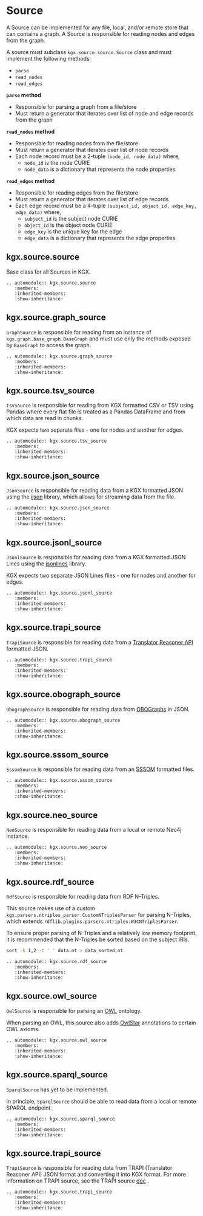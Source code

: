 # Source

A Source can be implemented for any file, local, and/or remote store that can contains a graph. A Source is responsible for reading nodes and edges from the graph.

A source must subclass `kgx.source.source.Source` class and must implement the following methods:
- `parse`
- `read_nodes`
- `read_edges`


**`parse` method**

- Responsible for parsing a graph from a file/store
- Must return a generator that iterates over list of node and edge records from the graph


**`read_nodes` method**

- Responsible for reading nodes from the file/store
- Must return a generator that iterates over list of node records
- Each node record must be a 2-tuple `(node_id, node_data)` where,
    - `node_id` is the node CURIE
    - `node_data` is a dictionary that represents the node properties


**`read_edges` method**

- Responsible for reading edges from the file/store
- Must return a generator that iterates over list of edge records
- Each edge record must be a 4-tuple `(subject_id, object_id, edge_key, edge_data)` where,
    -  `subject_id` is the subject node CURIE
    -  `object_id` is the object node CURIE
    -  `edge_key` is the unique key for the edge
    -  `edge_data` is a dictionary that represents the edge properties


## kgx.source.source

Base class for all Sources in KGX.


```eval_rst
.. automodule:: kgx.source.source
   :members:
   :inherited-members:
   :show-inheritance:
```

## kgx.source.graph_source

`GraphSource` is responsible for reading from an instance of `kgx.graph.base_graph.BaseGraph` and must use only
the methods exposed by `BaseGraph` to access the graph.


```eval_rst
.. automodule:: kgx.source.graph_source
   :members:
   :inherited-members:
   :show-inheritance:
```

## kgx.source.tsv_source

`TsvSource` is responsible for reading from KGX formatted CSV or TSV using Pandas where every flat file is treated as a
Pandas DataFrame and from which data are read in chunks.

KGX expects two separate files - one for nodes and another for edges.  


```eval_rst
.. automodule:: kgx.source.tsv_source
   :members:
   :inherited-members:
   :show-inheritance:
```

## kgx.source.json_source

`JsonSource` is responsible for reading data from a KGX formatted JSON using the [ijson](https://pypi.org/project/ijson/)
library, which allows for streaming data from the file.


```eval_rst
.. automodule:: kgx.source.json_source
   :members:
   :inherited-members:
   :show-inheritance:
```

## kgx.source.jsonl_source

`JsonlSource` is responsible for reading data from a KGX formatted JSON Lines using the
[jsonlines](https://jsonlines.readthedocs.io/en/latest/) library.

KGX expects two separate JSON Lines files - one for nodes and another for edges.  


```eval_rst
.. automodule:: kgx.source.jsonl_source
   :members:
   :inherited-members:
   :show-inheritance:
```

## kgx.source.trapi_source

`TrapiSource` is responsible for reading data from a [Translator Reasoner API](https://github.com/NCATSTranslator/ReasonerAPI)
formatted JSON.


```eval_rst
.. automodule:: kgx.source.trapi_source
   :members:
   :inherited-members:
   :show-inheritance:
```

## kgx.source.obograph_source

`ObographSource` is responsible for reading data from [OBOGraphs](https://github.com/geneontology/obographs) in JSON.


```eval_rst
.. automodule:: kgx.source.obograph_source
   :members:
   :inherited-members:
   :show-inheritance:
```

## kgx.source.sssom_source

`SssomSource` is responsible for reading data from an [SSSOM](https://github.com/mapping-commons/SSSOM)
formatted files.


```eval_rst
.. automodule:: kgx.source.sssom_source
   :members:
   :inherited-members:
   :show-inheritance:
```

## kgx.source.neo_source

`NeoSource` is responsible for reading data from a local or remote Neo4j instance.


```eval_rst
.. automodule:: kgx.source.neo_source
   :members:
   :inherited-members:
   :show-inheritance:
```

## kgx.source.rdf_source

`RdfSource` is responsible for reading data from RDF N-Triples.

This source makes use of a custom `kgx.parsers.ntriples_parser.CustomNTriplesParser` for parsing N-Triples,
which extends `rdflib.plugins.parsers.ntriples.W3CNTriplesParser`.

To ensure proper parsing of N-Triples and a relatively low memory footprint, it is recommended that the N-Triples
be sorted based on the subject IRIs.

```sh
sort -k 1,2 -t ' ' data.nt > data_sorted.nt
```


```eval_rst
.. automodule:: kgx.source.rdf_source
   :members:
   :inherited-members:
   :show-inheritance:
```

## kgx.source.owl_source

`OwlSource` is responsible for parsing an [OWL](https://www.w3.org/TR/owl-features/) ontology.

When parsing an OWL, this source also adds [OwlStar](https://github.com/cmungall/owlstar) annotations
to certain OWL axioms. 


```eval_rst
.. automodule:: kgx.source.owl_source
   :members:
   :inherited-members:
   :show-inheritance:
```

## kgx.source.sparql_source

`SparqlSource` has yet to be implemented.

In principle, `SparqlSource` should be able to read data from a local or remote SPARQL endpoint. 


```eval_rst
.. automodule:: kgx.source.sparql_source
   :members:
   :inherited-members:
   :show-inheritance:
```

## kgx.source.trapi_source

`TrapiSource` is responsible for reading data from TRAPI (Translator Reasoner API) JSON format and converting
it into KGX format.  For more information on TRAPI source, see the TRAPI source [doc](trapi_source.md)  .

```eval_rst
.. automodule:: kgx.source.trapi_source
   :members:
   :inherited-members:
   :show-inheritance:
```
